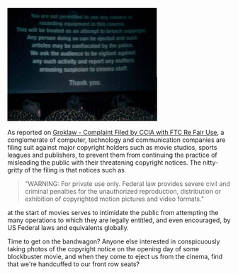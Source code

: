 <!--
.. title: Tide Turning on Copyright Abuses?
.. slug: tide-turning-on-copyright-abuses
.. date: 2007-09-02 22:03:59-05:00
.. tags: Geek,IMHO
.. link: 
.. description: 
.. type: text
-->


![movie copyright warning](/files/2007/09/movie-copyright-warning.jpg)

As reported on [Groklaw - Complaint Filed by CCIA with FTC Re
Fair Use](http://www.groklaw.net/article.php?story=20070831145639691), a
conglomerate of computer, technology and communication companies are
filing suit against major copyright holders such as movie studios,
sports leagues and publishers, to prevent them from continuing the
practice of misleading the public with their threatening copyright
notices. The nitty-gritty of the filing is that notices such as

> "WARNING: For private use only. Federal law provides severe civil and
> criminal penalties for the unauthorized reproduction, distribution or
> exhibition of copyrighted motion pictures and video formats."

at the start of movies serves to intimidate the public from attempting
the many operations to which they are legally entitled, and even
encouraged, by US Federal laws and equivalents globally.

Time to get on the bandwagon? Anyone else interested in conspicuously
taking photos of the copyright notice on the opening day of some
blockbuster movie, and when they come to eject us from the cinema, find
that we're handcuffed to our front row seats?